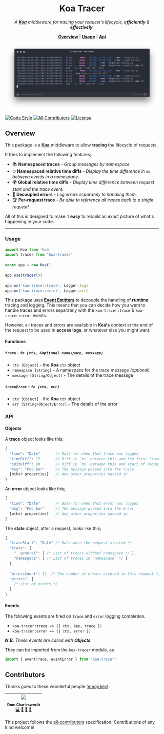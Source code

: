 <h1 align="center">Koa Tracer</h1>

<p align="center">
  <i>
    A <b><a href="http://koajs.com">Koa</a></b> middleware for
    tracing your request's lifecycle, <b>efficiently</b> & <b>effectively</b>.
  </i>
</p>

<p align="center">
  <b><a href="#overview">Overview</a></b>
  |
  <b><a href="#usage">Usage</a></b>
  |
  <b><a href="#api">Api</a></b>
</p>


<p align="center">
  <img src="screenshot.png" width="800">
</p>

[![Code Style](https://img.shields.io/badge/code_style-standard-brightgreen.svg?style=flat-square)](https://standardjs.com/)
[![All Contributors](https://img.shields.io/badge/all_contributors-1-orange.svg?style=flat-square)](#contributors)
[![License](https://img.shields.io/github/license/mashape/apistatus.svg?style=flat-square)]()

## Overview

This package is a [**Koa**](http://koajs.com/) middleware to allow
**tracing** the lifecycle of requests.

It tries to implement the following features;

* 📚 **Namespaced traces** - _Group messages by namespace_
* ⏱ **Namespaced relative time diffs** - _Display the time difference in
  `ms` between events in a namespace._
* 🌍 **Global relative time diffs** - _Display time difference
between request start and the trace event._
* 🐛 **Decoupled errors** - _Log errors separately to handling
  them._
* 🏆 **Per-request trace** - _Be able to reference all
  traces back to a single request!_

All of this is designed to make it **easy** to rebuild an exact
picture of what's happening in your code.

---

### Usage

```js
import Koa from 'koa'
import tracer from 'koa-tracer'

const app = new Koa()

app.use(tracer())

app.on('koa-tracer:trace', Logger.log)
app.on('koa-tracer:error', Logger.err)
```

This package uses [**Event
Emitters**](https://nodejs.org/api/events.html) to decouple the
handling of **runtime** tracing and logging. This means that you can
decide how you want to handle traces and errors separately with the
`koa-tracer:trace` & `koa-tracer:error` events.

However, all traces and errors are available in **Koa's** context at
the end of the request to be used in **access logs**, or whatever else you
might want.

#### Functions

##### `trace` - `fn (ctx, &optional namespace, message)`

* `ctx [Object]` - the **Koa** `ctx` object
* `namespace [String]` - A namespace for the trace message _(optional)_
* `message [String/Object]` - The details of the trace message

##### `traceError` - `fn (ctx, err)`

* `ctx [Object]` - the **Koa** `ctx` object
* `err [String/Object/Error]` - The details of the error

### API

#### Objects

A **trace** object looks like this;

```js
{
  "time": "Date"       // Date for when that trace was logged
  "timeDiff": 12       // Diff in `ms` between this and the first trace in namspace
  "initDiff": 30       // Diff in `ms` between this and start of request
  "msg": "Foo bar"     // The message passed into the trace
  [other properties]   // Any other properties passed in
}
```

An **error** object looks like this;

```js
{
  "time": "Date"       // Date for when that error was logged
  "msg": "Foo bar"     // The message passed into the error
  [other properties]   // Any other properties passed in
}
```

The **state** object, after a request, looks like this;

```js
{
  "traceStart": "Date" /* Date when the request started */
  "trace": {
    "__general": [ /* List of traces without namespace */ ],
    "namespace": [ /* List of traces in `namespace` */ ]
  }

  "errorsCount": 12  /* The number of errors occured in this request */
  "errors": [
    /* List of errors */
  ]
}
```

#### Events

The following events are fired on `trace` and `error` logging
completion.

* `koa-tracer:trace => ({ ctx, key, trace })`
* `koa-tracer:error => ({ ctx, error })`

_**N.B.** These events are called with **Objects**_

They can be imported from the `koa-tracer` module, as

```js
import { eventTrace, eventError } from 'koa-tracer'
```

## Contributors

Thanks goes to these wonderful people ([emoji key](https://github.com/kentcdodds/all-contributors#emoji-key)):

<!-- ALL-CONTRIBUTORS-LIST:START - Do not remove or modify this section -->
| [<img src="https://avatars1.githubusercontent.com/u/5881414?v=4" width="100px;"/><br /><sub>Dom Charlesworth</sub>](http://domcharlesworth.co.uk)<br />[💻](https://github.com/uswitch/koa-tracer/commits?author=domtronn "Code") [📖](https://github.com/uswitch/koa-tracer/commits?author=domtronn "Documentation") [🤔](#ideas-domtronn "Ideas, Planning, & Feedback") [🔌](#plugin-domtronn "Plugin/utility libraries") |
| :---: |
<!-- ALL-CONTRIBUTORS-LIST:END -->

This project follows the [all-contributors](https://github.com/kentcdodds/all-contributors) specification. Contributions of any kind welcome!

